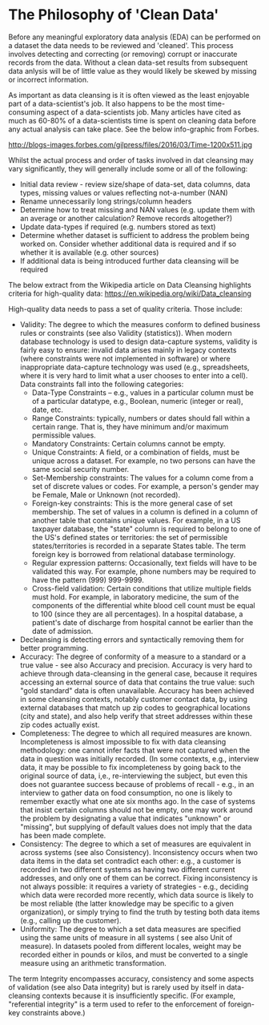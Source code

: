# The Philosophy of 'Clean Data' 

Before any meaningful exploratory data analysis (EDA) can be performed on a dataset the data needs to be reviewed and 'cleaned'. This process involves detecting and correcting (or removing) corrupt or inaccurate records from the data. Without a clean data-set results from subsequent data anlysis will be of little value as they would likely be skewed by missing or incorrect information.

As important as data cleansing is it is often viewed as the least enjoyable part of a data-scientist's job. It also happens to be the most time-consuming aspect of a data-scientists job. Many articles have cited as much as 60-80% of a data-scientists time is spent on cleaning data before any actual analysis can take place. See the below info-graphic from Forbes.

http://blogs-images.forbes.com/gilpress/files/2016/03/Time-1200x511.jpg

Whilst the actual process and order of tasks involved in dat cleansing may vary significantly, they will generally include some or all of the following:

 - Initial data review - review size/shape of data-set, data columns, data types, missing values or values reflecting not-a-number (NAN)
 - Rename unnecessarily long strings/column headers
 - Determine how to treat missing and NAN values (e.g. update them with an average or another calculation? Remove records altogether?)
 - Update data-types if required (e.g. numbers stored as text)
 - Determine whether dataset is sufficient to address the problem being worked on. Consider whether additional data is required and if so whether it is available (e.g. other sources)
 - If additional data is being introduced further data cleansing will be required

The below extract from the Wikipedia article on Data Cleansing highlights criteria for high-quality data:
https://en.wikipedia.org/wiki/Data_cleansing

High-quality data needs to pass a set of quality criteria. Those include:
 - Validity: The degree to which the measures conform to defined business rules or constraints (see also Validity (statistics)). When modern database technology is used to design data-capture systems, validity is fairly easy to ensure: invalid data arises mainly in legacy contexts (where constraints were not implemented in software) or where inappropriate data-capture technology was used (e.g., spreadsheets, where it is very hard to limit what a user chooses to enter into a cell). Data constraints fall into the following categories:
   - Data-Type Constraints – e.g., values in a particular column must be of a particular datatype, e.g., Boolean, numeric (integer or real), date, etc.
   - Range Constraints: typically, numbers or dates should fall within a certain range. That is, they have minimum and/or maximum permissible values.
   - Mandatory Constraints: Certain columns cannot be empty.
   - Unique Constraints: A field, or a combination of fields, must be unique across a dataset. For example, no two persons can have the same social security number.
   - Set-Membership constraints: The values for a column come from a set of discrete values or codes. For example, a person's gender may be Female, Male or Unknown (not recorded).
   - Foreign-key constraints: This is the more general case of set membership. The set of values in a column is defined in a column of another table that contains unique values. For example, in a US taxpayer database, the "state" column is required to belong to one of the US's defined states or territories: the set of permissible states/territories is recorded in a separate States table. The term foreign key is borrowed from relational database terminology.
   - Regular expression patterns: Occasionally, text fields will have to be validated this way. For example, phone numbers may be required to have the pattern (999) 999-9999.
   - Cross-field validation: Certain conditions that utilize multiple fields must hold. For example, in laboratory medicine, the sum of the components of the differential white blood cell count must be equal to 100 (since they are all percentages). In a hospital database, a patient's date of discharge from hospital cannot be earlier than the date of admission.
 - Decleansing is detecting errors and syntactically removing them for better programming.
 - Accuracy: The degree of conformity of a measure to a standard or a true value - see also Accuracy and precision. Accuracy is very hard to achieve through data-cleansing in the general case, because it requires accessing an external source of data that contains the true value: such "gold standard" data is often unavailable. Accuracy has been achieved in some cleansing contexts, notably customer contact data, by using external databases that match up zip codes to geographical locations (city and state), and also help verify that street addresses within these zip codes actually exist.
 - Completeness: The degree to which all required measures are known. Incompleteness is almost impossible to fix with data cleansing methodology: one cannot infer facts that were not captured when the data in question was initially recorded. (In some contexts, e.g., interview data, it may be possible to fix incompleteness by going back to the original source of data, i,e., re-interviewing the subject, but even this does not guarantee success because of problems of recall - e.g., in an interview to gather data on food consumption, no one is likely to remember exactly what one ate six months ago. In the case of systems that insist certain columns should not be empty, one may work around the problem by designating a value that indicates "unknown" or "missing", but supplying of default values does not imply that the data has been made complete.
 - Consistency: The degree to which a set of measures are equivalent in across systems (see also Consistency). Inconsistency occurs when two data items in the data set contradict each other: e.g., a customer is recorded in two different systems as having two different current addresses, and only one of them can be correct. Fixing inconsistency is not always possible: it requires a variety of strategies - e.g., deciding which data were recorded more recently, which data source is likely to be most reliable (the latter knowledge may be specific to a given organization), or simply trying to find the truth by testing both data items (e.g., calling up the customer).
 - Uniformity: The degree to which a set data measures are specified using the same units of measure in all systems ( see also Unit of measure). In datasets pooled from different locales, weight may be recorded either in pounds or kilos, and must be converted to a single measure using an arithmetic transformation.

The term Integrity encompasses accuracy, consistency and some aspects of validation (see also Data integrity) but is rarely used by itself in data-cleansing contexts because it is insufficiently specific. (For example, "referential integrity" is a term used to refer to the enforcement of foreign-key constraints above.)